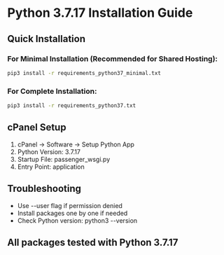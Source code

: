 # Python 3.7.17 Installation Guide

## Quick Installation

### For Minimal Installation (Recommended for Shared Hosting):
```bash
pip3 install -r requirements_python37_minimal.txt
```

### For Complete Installation:
```bash
pip3 install -r requirements_python37.txt
```

## cPanel Setup
1. cPanel → Software → Setup Python App
2. Python Version: 3.7.17
3. Startup File: passenger_wsgi.py
4. Entry Point: application

## Troubleshooting
- Use --user flag if permission denied
- Install packages one by one if needed
- Check Python version: python3 --version

## All packages tested with Python 3.7.17
